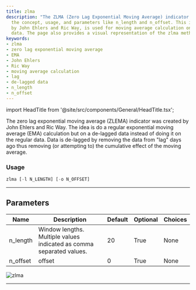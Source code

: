 ```yaml
---
title: zlma
description: "The ZLMA (Zero Lag Exponential Moving Average) indicator page covers"
  the concept, usage, and parameters like n_length and n_offset. This indicator, developed
  by John Ehlers and Ric Way, is used for moving average calculation on de-lagged
  data. The page also provides a visual representation of the zlma method.
keywords:
- zlma
- zero lag exponential moving average
- EMA
- John Ehlers
- Ric Way
- moving average calculation
- lag
- de-lagged data
- n_length
- n_offset
---
```


import HeadTitle from '@site/src/components/General/HeadTitle.tsx';

<HeadTitle title="forex/ta/zlma - Reference | OpenBB Terminal Docs" />

The zero lag exponential moving average (ZLEMA) indicator was created by John Ehlers and Ric Way. The idea is do a regular exponential moving average (EMA) calculation but on a de-lagged data instead of doing it on the regular data. Data is de-lagged by removing the data from "lag" days ago thus removing (or attempting to) the cumulative effect of the moving average.

### Usage

```python
zlma [-l N_LENGTH] [-o N_OFFSET]
```

---

## Parameters

| Name | Description | Default | Optional | Choices |
| ---- | ----------- | ------- | -------- | ------- |
| n_length | Window lengths. Multiple values indicated as comma separated values. | 20 | True | None |
| n_offset | offset | 0 | True | None |

![zlma](https://user-images.githubusercontent.com/46355364/154312786-bc60268b-9da9-4fd9-bed6-fc95f5560075.png)

---
